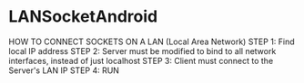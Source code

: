 # LANSocketAndroid
HOW TO CONNECT SOCKETS ON A LAN (Local Area Network)
STEP 1: Find local IP address
STEP 2: Server must be modified to bind to all network interfaces, instead of just localhost
STEP 3: Client must connect to the Server's LAN IP
STEP 4: RUN
